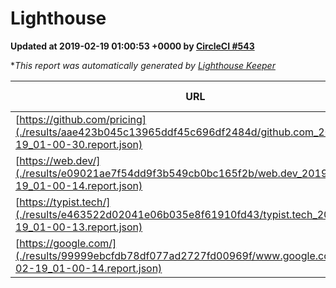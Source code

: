 
# Lighthouse

**Updated at 2019-02-19 01:00:53 +0000 by [CircleCI #543](https://circleci.com/gh/ItinerisLtd/lighthouse-keeper-example/543)**

**This report was automatically generated by [Lighthouse Keeper](https://github.com/itinerisltd/lighthouse-keeper)*

| URL | Performance | Accessibility | Best Practices | SEO | PWA | Updated At |
| --- | --- | --- | --- | --- | --- | --- |
| [https://github.com/pricing](./results/aae423b045c13965ddf45c696df2484d/github.com_2019-02-19_01-00-30.report.json) | 0.65 | 0.89 | 0.93 | 0.9 | 0.58 | 2019-02-19T01:00:30.682Z |
| [https://web.dev/](./results/e09021ae7f54dd9f3b549cb0bc165f2b/web.dev_2019-02-19_01-00-14.report.json) | 0.91 | 0.93 | 1 | 0.91 | 1 | 2019-02-19T01:00:14.307Z |
| [https://typist.tech/](./results/e463522d02041e06b035e8f61910fd43/typist.tech_2019-02-19_01-00-13.report.json) | 1 |  |  |  |  | 2019-02-19T01:00:13.336Z |
| [https://google.com/](./results/99999ebcfdb78df077ad2727fd00969f/www.google.com_2019-02-19_01-00-14.report.json) | 0.95 | 0.71 | 0.93 | 0.8 | 0.58 | 2019-02-19T01:00:14.098Z |
